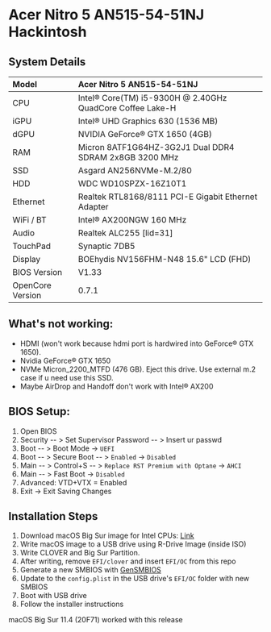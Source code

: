 # Acer Nitro 5 AN515-54-51NJ Hackintosh

## System Details

| Model            | Acer Nitro 5 AN515-54-51NJ                                 |
| :--------------- | :--------------------------------------------------------- |
| CPU              | Intel® Core(TM) i5-9300H @ 2.40GHz QuadCore Coffee Lake-H  |
| iGPU             | Intel® UHD Graphics 630 (1536 MB)                          |
| dGPU             | NVIDIA GeForce® GTX 1650 (4GB)                             |
| RAM              | Micron 8ATF1G64HZ-3G2J1 Dual DDR4 SDRAM 2x8GB 3200 MHz     |
| SSD              | Asgard AN256NVMe-M.2/80                                    |
| HDD              | WDC WD10SPZX-16Z10T1                                       |
| Ethernet         | Realtek RTL8168/8111 PCI-E Gigabit Ethernet Adapter        |
| WiFi / BT        | Intel® AX200NGW 160 MHz                                    |
| Audio            | Realtek ALC255 [lid=31]                                    |
| TouchPad         | Synaptic 7DB5                                              |
| Display          | BOEhydis NV156FHM-N48 15.6" LCD (FHD)                      |
| BIOS Version     | V1.33                                                      |
| OpenCore Version | 0.7.1                                                      |

## What's not working:

- HDMI (won't work because hdmi port is hardwired into GeForce® GTX 1650).
- Nvidia GeForce® GTX 1650
- NVMe Micron_2200_MTFD (476 GB). Eject this drive. Use external m.2 case if u need use this SSD.
- Maybe AirDrop and Handoff don't work with Intel® AX200


## BIOS Setup:

1. Open BIOS
2. Security -- > Set Supervisor Password -- > Insert ur passwd
3. Boot -- > Boot Mode -> `UEFI`
4. Boot -- > Secure Boot -- > `Enabled` -> `Disabled`
5. Main -- > Control+S -- > `Replace RST Premium with Optane` -> `AHCI`
6. Main -- > Fast Boot -> `Disabled`
7. Advanced: VTD+VTX = Enabled
6. Exit -> Exit Saving Changes


## Installation Steps

1. Download macOS Big Sur image for Intel CPUs: [Link](https://rutracker.org/forum/viewtopic.php?t=5928524)
2. Write macOS image to a USB drive using R-Drive Image (inside ISO)
3. Write CLOVER and Big Sur Partition.
4. After writing, remove `EFI/clover` and insert `EFI/OC` from this repo
4. Generate a new SMBIOS with [GenSMBIOS](https://github.com/corpnewt/GenSMBIOS)
5. Update to the `config.plist` in the USB drive's `EFI/OC` folder with new SMBIOS
6. Boot with USB drive
7. Follow the installer instructions

macOS Big Sur 11.4 (20F71) worked with this release
